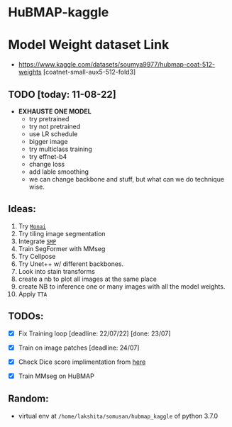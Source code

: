 # HuBMAP-kaggle

# Model Weight dataset Link
- https://www.kaggle.com/datasets/soumya9977/hubmap-coat-512-weights [coatnet-small-aux5-512-fold3]


## TODO [today: 11-08-22]
- **EXHAUSTE ONE MODEL**
  - try pretrained
  - try not pretrained
  - use LR schedule
  - bigger image
  - try multiclass training
  - try effnet-b4
  - change loss
  - add lable smoothing
  - we can change backbone and stuff, but what can we do technique wise.

## Ideas:
1. Try [`Monai`](https://github.com/Project-MONAI/MONAI)
2. Try tiling image segmentation
3. Integrate [`SMP`](https://segmentation-modelspytorch.readthedocs.io/en/latest/)
4. Train SegFormer with MMseg
5. Try Cellpose
6. Try Unet++ w/ different backbones.
7. Look into stain transforms
8. create a nb to plot all images at the same place
9. create NB to inference one or many images with all the model weights.
10. Apply `TTA`


## TODOs:
- [X] Fix Training loop [deadline: 22/07/22] [done: 23/07]
- [x] Train on image patches [deadline: 24/07]
- [x] Check Dice score implimentation from [here](https://www.kaggle.com/code/p4rallax/hubmap-hpa-pytorch-baseline-w-tiles-stratifiedkf)
- [x] Train MMseg on HuBMAP


## Random:
- virtual env at `/home/lakshita/somusan/hubmap_kaggle` of python 3.7.0

